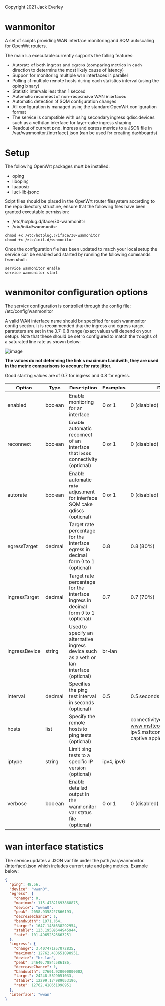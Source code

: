 Copyright 2021 Jack Everley

# wanmonitor
A set of scripts providing WAN interface monitoring and SQM autoscaling for OpenWrt routers.

The main lua executable currently supports the folling features:

* Autorate of both ingress and egress (comparing metrics in each direction to determine the most likely cause of latency)
* Support for monitoring multiple wan interfaces in parallel
* Polling of multiple remote hosts during each statistics interval (using the oping binary)
* Statistic intervals less than 1 second
* Automatic reconnect of non-responsive WAN interfaces
* Automatic detection of SQM configuration changes
* All configuration is managed using the standard OpenWrt configuration format
* The service is compatible with using secondary ingress qdisc devices such as a veth/lan interface for layer-cake ingress shaping
* Readout of current ping, ingress and egress metrics to a JSON file in /var/wanmonitor.{interface}.json (can be used for creating dashboards)

# Setup
The following OpenWrt packages must be installed:
* oping
* liboping
* luaposix
* luci-lib-jsonc

Scipt files should be placed in the OpenWrt router filesystem according to the repo directory structure, ensure that the following files have been granted executable permission:
* /etc/hotplug.d/iface/30-wanmonitor
* /etc/init.d/wanmonitor

```shell
chmod +x /etc/hotplug.d/iface/30-wanmonitor
chmod +x /etc/init.d/wanmonitor
```

Once the configuration file has been updated to match your local setup the service can be enabled and started by running the following commands from shell:
```shell
service wanmonitor enable
service wanmonitor start
```

# wanmonitor configuration options
The service configuration is controlled through the config file:
/etc/config/wanmonitor

A valid WAN interface name should be specified for each wanmonitor config section.
It is recommended that the ingress and egress target parateters are set in the 0.7-0.8 range (exact values will depend on your setup).
Note that these should be set to configured to match the troughs of a saturated line rate as shown below:

![image](https://user-images.githubusercontent.com/46714706/139727270-ac732c63-e33d-4d1b-abb5-711700062220.png)

**The values do not determing the link's maximum bandwith, they are used in the metric comparisons to account for rate jitter.**

Good starting values are of 0.7 for ingress and 0.8 for egress.

Option | Type | Description | Examples | Default
------------ | ------------- | ------------- | ------------- | -------------
enabled | boolean | Enable monitoring for an interface | 0 or 1 | 0 (disabled)
reconnect | boolean | Enable automatic reconnect of an interface that loses connectivity (optional) | 0 or 1 | 0 (disabled)
autorate | boolean | Enable automatic rate adjustment for interface SQM cake qdiscs (optional) | 0 or 1 | 0 (disabled)
egressTarget | decimal | Target rate percentage for the interface egress in decimal form 0 to 1 (optional) | 0.8| 0.8 (80%)
ingressTarget | decimal | Target rate percentage for the interface ingress in decimal form 0 to 1 (optional) | 0.7 | 0.7 (70%)
ingressDevice | string | Used to specify an alternative ingress device such as a veth or lan interface (optional) | br-lan |
interval | decimal | Specifies the ping test interval in seconds (optional) | 0.5 | 0.5 seconds
hosts | list | Specify the remote hosts to ping tests (optional) || connectivitycheck.gstatic.com<br>www.msftconnecttest.com<br>ipv6.msftconnecttest.com<br>captive.apple.com
iptype | string | Limit ping tests to a specific IP version (optional) | ipv4, ipv6 |
verbose | boolean | Enable detailed output in the wanmonitor var status file (optional) | 0 or 1 | 0 (disabled)

# wan interface statistics
The service updates a JSON var file under the path /var/wanmonitor.{interface}.json which includes current rate and ping metrics.
Example below:

```json
{
  "ping": 48.56,
  "device": "wwan0",
  "egress": {
    "change": 0,
    "maximum": 115.47821693868875,
    "device": "wwan0",
    "peak": 2058.9358297866193,
    "decreaseChance": 0,
    "bandwidth": 1971.064,
    "target": 1647.1486638292954,
    "stable": 123.19589644945944,
    "rate": 101.49652326663251
  },
  "ingress": {
    "change": 3.407471957072835,
    "maximum": 12762.418651098951,
    "device": "br-lan",
    "peak": 34640.78843586186,
    "decreaseChance": 0,
    "bandwidth": 27601.920000000002,
    "target": 24248.5519051033,
    "stable": 12299.174989053196,
    "rate": 12762.418651098951
  },
  "interface": "wwan"
}
```
